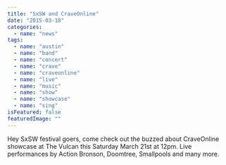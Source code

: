 ```yaml
---
title: "SxSW and CraveOnline"
date: "2015-03-18"
categories: 
  - name: "news"
tags: 
  - name: "austin"
  - name: "band"
  - name: "concert"
  - name: "crave"
  - name: "craveonline"
  - name: "live"
  - name: "music"
  - name: "show"
  - name: "showcase"
  - name: "sing"
isFeatured: false
featuredImage: ""
---
```


Hey SxSW festival goers, come check out the buzzed about CraveOnline showcase at The Vulcan this Saturday March 21st at 12pm. Live performances by Action Bronson, Doomtree, Smallpools and many more.
